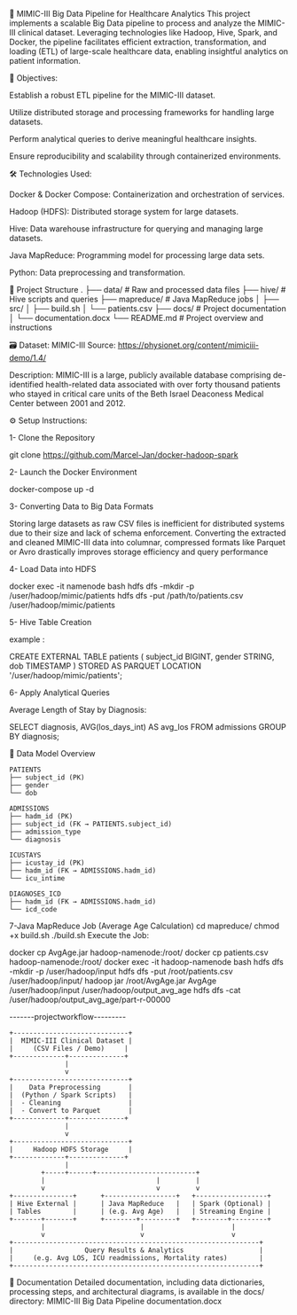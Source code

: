 🏥 MIMIC-III Big Data Pipeline for Healthcare Analytics
This project implements a scalable Big Data pipeline to process and analyze the MIMIC-III clinical dataset. Leveraging technologies like Hadoop, Hive, Spark, and Docker, the pipeline facilitates efficient extraction, transformation, and loading (ETL) of large-scale healthcare data, enabling insightful analytics on patient information.

🎯 Objectives:

Establish a robust ETL pipeline for the MIMIC-III dataset.

Utilize distributed storage and processing frameworks for handling large datasets.

Perform analytical queries to derive meaningful healthcare insights.

Ensure reproducibility and scalability through containerized environments.

🛠️ Technologies Used:

Docker & Docker Compose: Containerization and orchestration of services.

Hadoop (HDFS): Distributed storage system for large datasets.

Hive: Data warehouse infrastructure for querying and managing large datasets.

Java MapReduce: Programming model for processing large data sets.

Python: Data preprocessing and transformation.

📁 Project Structure
.
├── data/                      # Raw and processed data files
├── hive/                      # Hive scripts and queries
├── mapreduce/                 # Java MapReduce jobs
│   ├── src/
│   ├── build.sh
│   └── patients.csv
├── docs/                      # Project documentation
│   └── documentation.docx
└── README.md                  # Project overview and instructions

🗃️ Dataset: MIMIC-III
Source: https://physionet.org/content/mimiciii-demo/1.4/

Description: MIMIC-III is a large, publicly available database comprising de-identified health-related data associated with over forty thousand patients who stayed in critical care units of the Beth Israel Deaconess Medical Center between 2001 and 2012.

⚙️ Setup Instructions:

1- Clone the Repository

git clone https://github.com/Marcel-Jan/docker-hadoop-spark

2- Launch the Docker Environment

docker-compose up -d

3- Converting Data to Big Data Formats

Storing large datasets as raw CSV files is inefficient for distributed systems due to their size and lack of schema enforcement. Converting the extracted and cleaned MIMIC-III data into columnar, compressed formats like Parquet or Avro drastically improves storage efficiency and query performance

4- Load Data into HDFS

docker exec -it namenode bash
hdfs dfs -mkdir -p /user/hadoop/mimic/patients
hdfs dfs -put /path/to/patients.csv /user/hadoop/mimic/patients

5- Hive Table Creation

example :

CREATE EXTERNAL TABLE patients (
  subject_id BIGINT,
  gender STRING,
  dob TIMESTAMP
)
STORED AS PARQUET
LOCATION '/user/hadoop/mimic/patients';

6- Apply Analytical Queries

Average Length of Stay by Diagnosis:

  SELECT diagnosis, AVG(los_days_int) AS avg_los
  FROM admissions
  GROUP BY diagnosis;

🧱 Data Model Overview
```
PATIENTS
├── subject_id (PK)
├── gender
└── dob

ADMISSIONS
├── hadm_id (PK)
├── subject_id (FK → PATIENTS.subject_id)
├── admission_type
└── diagnosis

ICUSTAYS
├── icustay_id (PK)
├── hadm_id (FK → ADMISSIONS.hadm_id)
└── icu_intime

DIAGNOSES_ICD
├── hadm_id (FK → ADMISSIONS.hadm_id)
└── icd_code
```

7-Java MapReduce Job (Average Age Calculation)
cd mapreduce/
  chmod +x build.sh
  ./build.sh
Execute the Job:

  docker cp AvgAge.jar hadoop-namenode:/root/
  docker cp patients.csv hadoop-namenode:/root/
  docker exec -it hadoop-namenode bash
  hdfs dfs -mkdir -p /user/hadoop/input
  hdfs dfs -put /root/patients.csv /user/hadoop/input/
  hadoop jar /root/AvgAge.jar AvgAge /user/hadoop/input /user/hadoop/output_avg_age
  hdfs dfs -cat /user/hadoop/output_avg_age/part-r-00000

-------projectworkflow---------
```
+-----------------------------+
|  MIMIC-III Clinical Dataset |
|     (CSV Files / Demo)     |
+-------------+--------------+
              |
              v
+-----------------------------+
|    Data Preprocessing       |
|  (Python / Spark Scripts)   |
|  - Cleaning                 |
|  - Convert to Parquet       |
+-------------+--------------+
              |
              v
+-----------------------------+
|     Hadoop HDFS Storage     |
+-------------+--------------+
              |
        +-----+------+-------------------------+
        |                            |         |
        v                            v         v
+---------------+      +------------------+   +------------------+
| Hive External |      | Java MapReduce   |   | Spark (Optional) |
| Tables        |      | (e.g. Avg Age)   |   | Streaming Engine |
+-------+-------+      +--------+---------+   +--------+---------+
        |                        |                      |
        v                        v                      v
+--------------------------------------------------------------+
|                  Query Results & Analytics                   |
|     (e.g. Avg LOS, ICU readmissions, Mortality rates)        |
+--------------------------------------------------------------+
```

📄 Documentation
Detailed documentation, including data dictionaries, processing steps, and architectural diagrams, is available in the docs/ directory:
 MIMIC-III Big Data Pipeline documentation.docx

